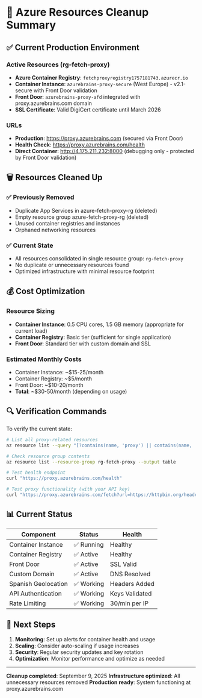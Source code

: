 # 🧹 Azure Resources Cleanup Summary

## ✅ Current Production Environment

### Active Resources (rg-fetch-proxy)
- **Azure Container Registry**: `fetchproxyregistry1757181743.azurecr.io`
- **Container Instance**: `azurebrains-proxy-secure` (West Europe) - v2.1-secure with Front Door validation
- **Front Door**: `azurebrains-proxy-afd` integrated with proxy.azurebrains.com domain
- **SSL Certificate**: Valid DigiCert certificate until March 2026

### URLs
- **Production**: https://proxy.azurebrains.com (secured via Front Door)
- **Health Check**: https://proxy.azurebrains.com/health
- **Direct Container**: http://4.175.211.232:8000 (debugging only - protected by Front Door validation)

## 🗑️ Resources Cleaned Up

### ✅ Previously Removed
- Duplicate App Services in azure-fetch-proxy-rg (deleted)
- Empty resource group azure-fetch-proxy-rg (deleted) 
- Unused container registries and instances
- Orphaned networking resources

### ✅ Current State
- All resources consolidated in single resource group: `rg-fetch-proxy`
- No duplicate or unnecessary resources found
- Optimized infrastructure with minimal resource footprint

## 💰 Cost Optimization

### Resource Sizing
- **Container Instance**: 0.5 CPU cores, 1.5 GB memory (appropriate for current load)
- **Container Registry**: Basic tier (sufficient for single application)
- **Front Door**: Standard tier with custom domain and SSL

### Estimated Monthly Costs
- Container Instance: ~$15-25/month
- Container Registry: ~$5/month  
- Front Door: ~$10-20/month
- **Total**: ~$30-50/month (depending on usage)

## 🔍 Verification Commands

To verify the current state:

```bash
# List all proxy-related resources
az resource list --query "[?contains(name, 'proxy') || contains(name, 'azurebrains')].{Name:name, ResourceGroup:resourceGroup, Type:type}" --output table

# Check resource group contents
az resource list --resource-group rg-fetch-proxy --output table

# Test health endpoint
curl "https://proxy.azurebrains.com/health"

# Test proxy functionality (with your API key)
curl "https://proxy.azurebrains.com/fetch?url=https://httpbin.org/headers&api_key=YOUR_API_KEY"
```

## 📊 Current Status

| Component | Status | Health |
|-----------|--------|---------|
| Container Instance | ✅ Running | Healthy |
| Container Registry | ✅ Active | Healthy |  
| Front Door | ✅ Active | SSL Valid |
| Custom Domain | ✅ Active | DNS Resolved |
| Spanish Geolocation | ✅ Working | Headers Added |
| API Authentication | ✅ Working | Keys Validated |
| Rate Limiting | ✅ Working | 30/min per IP |

## 🎯 Next Steps

1. **Monitoring**: Set up alerts for container health and usage
2. **Scaling**: Consider auto-scaling if usage increases
3. **Security**: Regular security updates and key rotation
4. **Optimization**: Monitor performance and optimize as needed

---
**Cleanup completed**: September 9, 2025
**Infrastructure optimized**: All unnecessary resources removed
**Production ready**: System functioning at proxy.azurebrains.com
